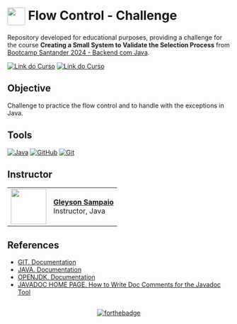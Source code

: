 <h1>
    <a href="https://web.dio.me/track/7da9882f-2f0d-4f4d-b997-f300ce50f9f5">
     <img align="center" width="40px" src="https://hermes.dio.me/tracks/a039b34c-7aa8-4a3d-b765-07c8c837f67a.png"></a>
    <span>Flow Control - Challenge</span>
</h1>

Repository developed for educational purposes, providing a challenge for the course **Creating a Small System to Validate the Selection Process** from [Bootcamp Santander 2024 - Backend com Java](https://web.dio.me/track/7da9882f-2f0d-4f4d-b997-f300ce50f9f5).

[![Link do Curso](https://img.shields.io/badge/▶-000?style=for-the-badge&logo=movie&logoColor=E94D5F)](https://web.dio.me/project/desafio-de-projeto-titulo/learning/e520bb56-c720-4985-96e5-1a51a6280ec7?back=/track/santander-2024-backend-com-java&tab=undefined&moduleId=undefined)
[![Link do Curso](https://img.shields.io/badge/Acesse%20o%20Curso%20na%20Plataforma-E94D5F?style=for-the-badge)](https://web.dio.me/project/desafio-de-projeto-titulo/learning/e520bb56-c720-4985-96e5-1a51a6280ec7?back=/track/santander-2024-backend-com-java&tab=undefined&moduleId=undefined) 

## Objective
Challenge to practice the flow control and to handle with the exceptions in Java.

## Tools
[![Java](https://img.shields.io/badge/java-%23ED8B00.svg?style=for-the-badge&logo=openjdk&logoColor=white)](https://docs.oracle.com/en/java/javase/index.html)
[![GitHub](https://img.shields.io/badge/github-%23121011.svg?style=for-the-badge&logo=github&logoColor=white)](https://docs.github.com/en)
[![Git](https://img.shields.io/badge/Git-000?style=for-the-badge&logo=git&logoColor=E94D5F)](https://git-scm.com/doc) 


## Instructor
<table>
  <tr>
    <td>
      <img width="80px" align="center" src="https://avatars.githubusercontent.com/u/80013043?v=4"/>
    </td>
    <td align="left">
      <a href="https://github.com/elidianaandrade">
        <span><b>Gleyson Sampaio</b></span>
      </a>
      <br>
      <span>Instructor, Java</span>
    </td>
  </tr>
</table>

## References
- [GIT. Documentation](https://git-scm.com/doc)
- [JAVA. Documentation](https://docs.oracle.com/en/java/)
- [OPENJDK. Documentation](https://openjdk.org/guide/)
- [JAVADOC HOME PAGE. How to Write Doc Comments for the Javadoc Tool](https://www.oracle.com/br/technical-resources/articles/java/javadoc-tool.html)

##
<div align="center">

[![forthebadge](https://forthebadge.com/images/featured/featured-built-with-love.svg)](https://forthebadge.com)

</div>

